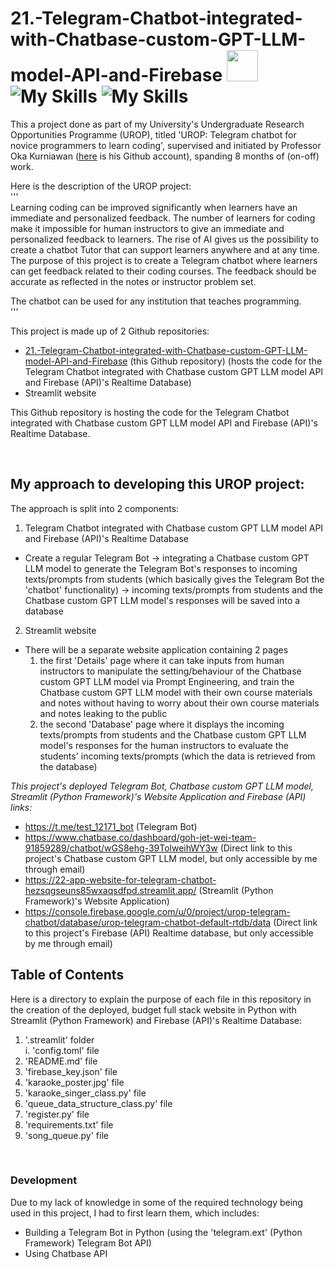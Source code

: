 # 21.-Telegram-Chatbot-integrated-with-Chatbase-custom-GPT-LLM-model-API-and-Firebase <img src="https://logodownload.org/wp-content/uploads/2017/11/telegram-logo-8.png" width="50" height="50"> ![My Skills](https://go-skill-icons.vercel.app/api/icons?i=chatgpt) ![My Skills](https://go-skill-icons.vercel.app/api/icons?i=firebase)

This a project done as part of my University's Undergraduate Research Opportunities Programme (UROP), titled 'UROP: Telegram chatbot for novice programmers to learn coding', supervised and initiated by Professor Oka Kurniawan ([here](https://github.com/kurniawano) is his Github account), spanding 8 months of (on-off) work.

Here is the description of the UROP project:  
'''  
Learning coding can be improved significantly when learners have an immediate and personalized feedback. The number of learners for coding make it impossible for human instructors to give an immediate and personalized feedback to learners. The rise of AI gives us the possibility to create a chatbot Tutor that can support learners anywhere and at any time. The purpose of this project is to create a Telegram chatbot where learners can get feedback related to their coding courses. The feedback should be accurate as reflected in the notes or instructor problem set.

The chatbot can be used for any institution that teaches programming.  
'''

This project is made up of 2 Github repositories:  
- [21.-Telegram-Chatbot-integrated-with-Chatbase-custom-GPT-LLM-model-API-and-Firebase](21.-Telegram-Chatbot-integrated-with-Chatbase-custom-GPT-LLM-model-API-and-Firebase) (this Github repository) (hosts the code for the Telegram Chatbot integrated with Chatbase custom GPT LLM model API and Firebase (API)'s Realtime Database)
- Streamlit website

This Github repository is hosting the code for the Telegram Chatbot integrated with Chatbase custom GPT LLM model API and Firebase (API)'s Realtime Database.

<br>

## My approach to developing this UROP project:  
The approach is split into 2 components:  
1. Telegram Chatbot integrated with Chatbase custom GPT LLM model API and Firebase (API)'s Realtime Database
- Create a regular Telegram Bot -> integrating a Chatbase custom GPT LLM model to generate the Telegram Bot's responses to incoming texts/prompts from students (which basically gives the Telegram Bot the 'chatbot' functionality) -> incoming texts/prompts from students and the Chatbase custom GPT LLM model's responses will be saved into a database

2. Streamlit website 
- There will be a separate website application containing 2 pages
  1. the first 'Details' page where it can take inputs from human instructors to manipulate the setting/behaviour of the Chatbase custom GPT LLM model via Prompt Engineering, and train the Chatbase custom GPT LLM model with their own course materials and notes without having to worry about their own course materials and notes leaking to the public
  2. the second 'Database' page where it displays the incoming texts/prompts from students and the Chatbase custom GPT LLM model's responses for the human instructors to evaluate the students' incoming texts/prompts (which the data is retrieved from the database)

*This project's deployed Telegram Bot, Chatbase custom GPT LLM model, Streamlit (Python Framework)'s Website Application and Firebase (API) links:*
+ https://t.me/test_12171_bot (Telegram Bot)
+ https://www.chatbase.co/dashboard/goh-jet-wei-team-91859289/chatbot/wGS8ehg-39TolweihWY3w (Direct link to this project's Chatbase custom GPT LLM model, but only accessible by me through email)
+ https://22-app-website-for-telegram-chatbot-hezsqgseuns85wxaqsdfpd.streamlit.app/ (Streamlit (Python Framework)'s Website Application)
+ https://console.firebase.google.com/u/0/project/urop-telegram-chatbot/database/urop-telegram-chatbot-default-rtdb/data (Direct link to this project's Firebase (API) Realtime database, but only accessible by me through email)  

## Table of Contents
Here is a directory to explain the purpose of each file in this repository in the creation of the deployed, budget full stack website in Python with Streamlit (Python Framework) and Firebase (API)'s Realtime Database:
1. '.streamlit' folder  
   i. 'config.toml' file
2. 'README.md' file
3. 'firebase_key.json' file
4. 'karaoke_poster.jpg' file
5. 'karaoke_singer_class.py' file
6. 'queue_data_structure_class.py' file
7. 'register.py' file
8. 'requirements.txt' file
9. 'song_queue.py' file

<br>

### Development
Due to my lack of knowledge in some of the required technology being used in this project, I had to first learn them, which includes:
- Building a Telegram Bot in Python (using the 'telegram.ext' (Python Framework) Telegram Bot API)
- Using Chatbase API 






